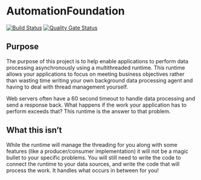 # AutomationFoundation

[![Build Status](https://ci.appveyor.com/api/projects/status/hjeka0n8bqs34a9o?svg=true)](https://ci.appveyor.com/project/winnster/automationfoundation)
[![Quality Gate Status](https://sonarcloud.io/api/project_badges/measure?project=AutomationFoundation&metric=alert_status)](https://sonarcloud.io/dashboard?id=AutomationFoundation)

## Purpose
The purpose of this project is to help enable applications to perform data processing asynchronously using a multithreaded runtime. This runtime allows your applications to focus on meeting business objectives rather than wasting time writing your own background data processing agent and having to deal with thread management yourself.

Web servers often have a 60 second timeout to handle data processing and send a response back. What happens if the work your application has to perform exceeds that? This runtime is the answer to that problem.

## What this isn’t
While the runtime will manage the threading for you along with some features (like a producer/consumer implementation) it will not be a magic bullet to your specific problems. You will still need to write the code to connect the runtime to your data sources, and write the code that will process the work. It handles what occurs in between for you!




